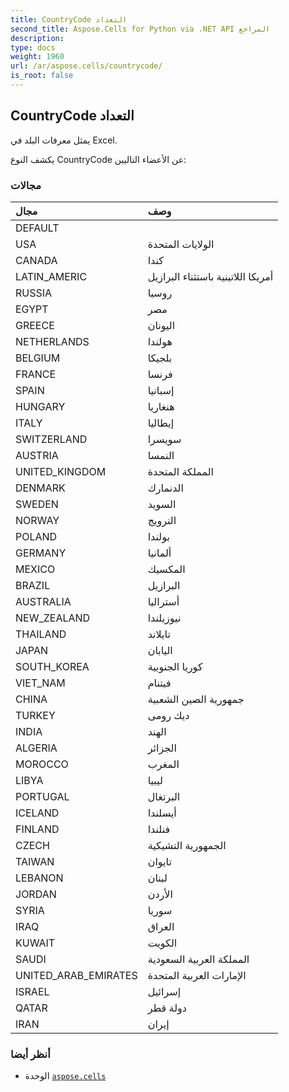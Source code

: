 ```yaml
---
title: CountryCode التعداد
second_title: Aspose.Cells for Python via .NET API المراجع
description:
type: docs
weight: 1960
url: /ar/aspose.cells/countrycode/
is_root: false
---
```

##  CountryCode التعداد
يمثل معرفات البلد في Excel.



يكشف النوع CountryCode عن الأعضاء التاليين:

###  مجالات
| مجال| وصف|
| :- | :- |
| DEFAULT |  |
| USA | الولايات المتحدة|
| CANADA | كندا|
| LATIN_AMERIC | أمريكا اللاتينية باستثناء البرازيل|
| RUSSIA | روسيا|
| EGYPT | مصر|
| GREECE | اليونان|
| NETHERLANDS | هولندا|
| BELGIUM | بلجيكا|
| FRANCE | فرنسا|
| SPAIN | إسبانيا|
| HUNGARY | هنغاريا|
| ITALY | إيطاليا|
| SWITZERLAND | سويسرا|
| AUSTRIA | النمسا|
| UNITED_KINGDOM | المملكة المتحدة|
| DENMARK | الدنمارك|
| SWEDEN | السويد|
| NORWAY | النرويج|
| POLAND | بولندا|
| GERMANY | ألمانيا|
| MEXICO | المكسيك|
| BRAZIL | البرازيل|
| AUSTRALIA | أستراليا|
| NEW_ZEALAND | نيوزيلندا|
| THAILAND | تايلاند|
| JAPAN | اليابان|
| SOUTH_KOREA | كوريا الجنوبية|
| VIET_NAM | فيتنام|
| CHINA | جمهورية الصين الشعبية|
| TURKEY | ديك رومى|
| INDIA | الهند|
| ALGERIA | الجزائر|
| MOROCCO | المغرب|
| LIBYA |ليبيا|
| PORTUGAL | البرتغال|
| ICELAND | أيسلندا|
| FINLAND | فنلندا|
| CZECH | الجمهورية التشيكية|
| TAIWAN | تايوان|
| LEBANON | لبنان|
| JORDAN | الأردن|
| SYRIA | سوريا|
| IRAQ | العراق|
| KUWAIT | الكويت|
| SAUDI | المملكة العربية السعودية|
| UNITED_ARAB_EMIRATES | الإمارات العربية المتحدة|
| ISRAEL | إسرائيل|
| QATAR | دولة قطر|
| IRAN | إيران|



###  أنظر أيضا
* الوحدة [`aspose.cells`](..)
